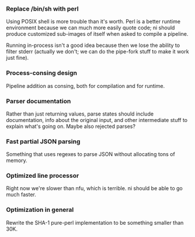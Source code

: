 ### Replace /bin/sh with perl
Using POSIX shell is more trouble than it's worth. Perl is a better runtime
environment because we can much more easily quote code; ni should produce
customized sub-images of itself when asked to compile a pipeline.

Running in-process isn't a good idea because then we lose the ability to filter
stderr (actually we don't; we can do the pipe-fork stuff to make it work just
fine).

### Process-consing design
Pipeline addition as consing, both for compilation and for runtime.

### Parser documentation
Rather than just returning values, parse states should include documentation,
info about the original input, and other intermediate stuff to explain what's
going on. Maybe also rejected parses?

### Fast partial JSON parsing
Something that uses regexes to parse JSON without allocating tons of memory.

### Optimized line processor
Right now we're slower than nfu, which is terrible. ni should be able to go
much faster.

### Optimization in general
Rewrite the SHA-1 pure-perl implementation to be something smaller than 30K.

